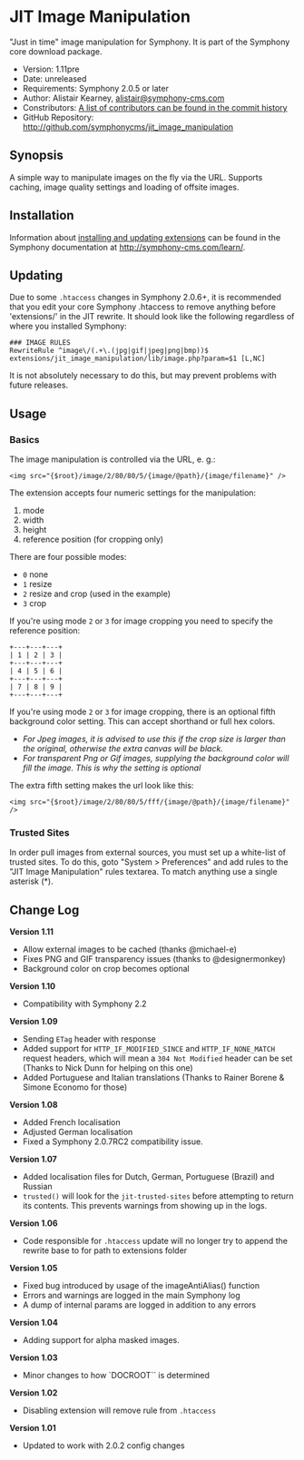 # JIT Image Manipulation #

"Just in time" image manipulation for Symphony.
It is part of the Symphony core download package.

- Version: 1.11pre
- Date: unreleased
- Requirements: Symphony 2.0.5 or later
- Author: Alistair Kearney, alistair@symphony-cms.com
- Constributors: [A list of contributors can be found in the commit history](http://github.com/symphonycms/jit_image_manipulation/commits/master)
- GitHub Repository: <http://github.com/symphonycms/jit_image_manipulation>

## Synopsis

A simple way to manipulate images on the fly via the URL. Supports caching, image quality settings and loading of offsite images.

## Installation

Information about [installing and updating extensions](http://symphony-cms.com/learn/tasks/view/install-an-extension/) can be found in the Symphony documentation at <http://symphony-cms.com/learn/>.

## Updating

Due to some `.htaccess` changes in Symphony 2.0.6+, it is recommended that you edit your core Symphony .htaccess to remove anything
before 'extensions/' in the JIT rewrite. It should look like the following regardless of where you installed Symphony:

	### IMAGE RULES	
	RewriteRule ^image\/(.+\.(jpg|gif|jpeg|png|bmp))$ extensions/jit_image_manipulation/lib/image.php?param=$1 [L,NC]

It is not absolutely necessary to do this, but may prevent problems with future releases.

## Usage

### Basics

The image manipulation is controlled via the URL, e. g.:

	<img src="{$root}/image/2/80/80/5/{image/@path}/{image/filename}" />

The extension accepts four numeric settings for the manipulation:

1. mode
2. width
3. height
4. reference position (for cropping only)

There are four possible modes:

- `0` none
- `1` resize
- `2` resize and crop (used in the example)
- `3` crop

If you're using mode `2` or `3` for image cropping you need to specify the reference position:

	+---+---+---+
	| 1 | 2 | 3 |
	+---+---+---+
	| 4 | 5 | 6 |
	+---+---+---+
	| 7 | 8 | 9 |
	+---+---+---+

If you're using mode `2` or `3` for image cropping, there is an optional fifth background color setting. This can accept shorthand or full hex colors.

- *For Jpeg images, it is advised to use this if the crop size is larger than the original, otherwise the extra canvas will be black.*
- *For transparent Png or Gif images, supplying the background color will fill the image. This is why the setting is optional*

The extra fifth setting makes the url look like this:

	<img src="{$root}/image/2/80/80/5/fff/{image/@path}/{image/filename}" />

### Trusted Sites

In order pull images from external sources, you must set up a white-list of trusted sites. To do this, goto "System > Preferences" and add rules to the "JIT Image Manipulation" rules textarea. To match anything use a single asterisk (*).

## Change Log

**Version 1.11**

- Allow external images to be cached (thanks @michael-e)
- Fixes PNG and GIF transparency issues (thanks to @designermonkey)
- Background color on crop becomes optional

**Version 1.10**

- Compatibility with Symphony 2.2

**Version 1.09**

- Sending `ETag` header with response
- Added support for `HTTP_IF_MODIFIED_SINCE` and `HTTP_IF_NONE_MATCH` request headers, which will mean a `304 Not Modified` header can be set (Thanks to Nick Dunn for helping on this one)
- Added Portuguese and Italian translations (Thanks to Rainer Borene & Simone Economo for those)

**Version 1.08**

- Added French localisation
- Adjusted German localisation
- Fixed a Symphony 2.0.7RC2 compatibility issue.

**Version 1.07**

- Added localisation files for Dutch, German, Portuguese (Brazil) and Russian
- `trusted()` will look for the `jit-trusted-sites` before attempting to return its contents. This prevents warnings from showing up in the logs.

**Version 1.06**

- Code responsible for `.htaccess` update will no longer try to append the rewrite base to for path to extensions folder 

**Version 1.05**

- Fixed bug introduced by usage of the imageAntiAlias() function
- Errors and warnings are logged in the main Symphony log
- A dump of internal params are logged in addition to any errors

**Version 1.04**

- Adding support for alpha masked images.

**Version 1.03**

- Minor changes to how `DOCROOT`` is determined

**Version 1.02**

- Disabling extension will remove rule from `.htaccess`

**Version 1.01**

- Updated to work with 2.0.2 config changes
